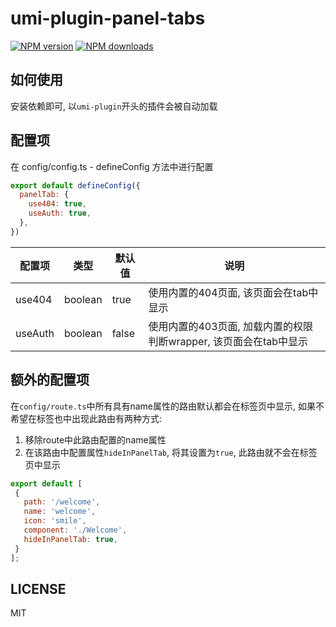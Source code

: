 # umi-plugin-panel-tabs

[![NPM version](https://img.shields.io/npm/v/umi-plugin-panel-tabs.svg?style=flat)](https://npmjs.org/package/umi-plugin-panel-tabs) [![NPM downloads](http://img.shields.io/npm/dm/umi-plugin-panel-tabs.svg?style=flat)](https://npmjs.org/package/umi-plugin-panel-tabs)

## 如何使用

安装依赖即可, 以`umi-plugin`开头的插件会被自动加载

## 配置项

在 config/config.ts - defineConfig 方法中进行配置
```js
export default defineConfig({
  panelTab: {
    use404: true,
    useAuth: true,
  },
})
```

配置项 | 类型 | 默认值 | 说明
 --- | --- | --- | ---
use404 | boolean | true | 使用内置的404页面, 该页面会在tab中显示
useAuth | boolean | false | 使用内置的403页面, 加载内置的权限判断wrapper, 该页面会在tab中显示

## 额外的配置项

在`config/route.ts`中所有具有name属性的路由默认都会在标签页中显示, 如果不希望在标签也中出现此路由有两种方式:
1. 移除route中此路由配置的name属性
2. 在该路由中配置属性`hideInPanelTab`, 将其设置为`true`, 此路由就不会在标签页中显示
```js
export default [
 {
   path: '/welcome',
   name: 'welcome',
   icon: 'smile',
   component: './Welcome',
   hideInPanelTab: true,
 }
];
```

## LICENSE

MIT
